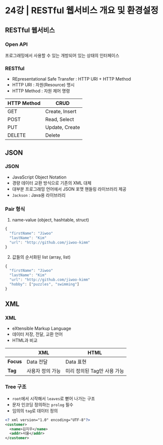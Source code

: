 # 24강 | RESTful 웹서비스 개요 및 환경설정

## RESTful 웹서비스

### Open API
프로그래밍에서 사용할 수 있는 개방되어 있는 상태의 인터페이스

### RESTful
* REpresentational Safe Transfer : HTTP URI + HTTP Method
* HTTP URI : 자원(Resource) 명시
* HTTP Method : 자원 제어 명령

|HTTP Method|CRUD|
|---|---|
|GET|Create, Insert|
|POST|Read, Select|
|PUT|Update, Create|
|DELETE|Delete|

## JSON

### JSON
* JavaScript Object Notation
* 경량 데이터 교환 방식으로 기존의 XML 대체
* 대부분 프로그래밍 언어에서 JSON 포맷 핸들링 라이브러리 제공
* `Jackson` : Java용 라이브러리

### Pair 형식

1. name-value (object, hashtable, struct)
```Javascript
{
  "firstName": "Jiwoo"
  "lastName": "Kim"
  "url": "http://github.com/jiwoo-kimm"
}
```

2. 값들의 순서화된 list (array, list)
```Javascript
{
  "firstName": "Jiwoo"
  "lastName": "Kim"
  "url": "http://github.com/jiwoo-kimm"
  "hobby": ["puzzles", "swimming"]
}
```

## XML

### XML
* eXtensible Markup Language
* 데이터 저장, 전달, 교환 언어
* HTML과 비교

||XML|HTML|
|---|---|---|
|__Focus__|Data 전달|Data 표현|
|__Tag__|사용자 정의 가능|미리 정의된 Tag만 사용 가능|

### Tree 구조
* `root`에서 시작해서 `leaves`로 뻗어 나가는 구조
* 문자 인코딩 정의하는 `prolog` 필수
* 임의의 `tag`로 데이터 정의
```XML
<? xml version="1.0" encoding="UTF-8"?>
<customer>
  <name>김지우</name>
  <addr>서울</addr>
</customer>
```
